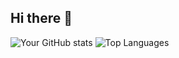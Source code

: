 ## Hi there 👋

<!--
**Praja04/Praja04** is a ✨ _special_ ✨ repository because its `README.md` (this file) appears on your GitHub profile.

Here are some ideas to get you started:

- 🔭 I’m currently working on ...
- 🌱 I’m currently learning ...
- 👯 I’m looking to collaborate on ...
- 🤔 I’m looking for help with ...
- 💬 Ask me about ...
- 📫 How to reach me: ...
- 😄 Pronouns: ...
- ⚡ Fun fact: ...
-->
![Your GitHub stats](https://github-readme-stats.vercel.app/api?username=Praja04&show_icons=true&hide_title=true&count_private=true&hide=prs&theme=radical)
![Top Languages](https://github-readme-stats.vercel.app/api/top-langs/?username=Praja04&layout=compact)
